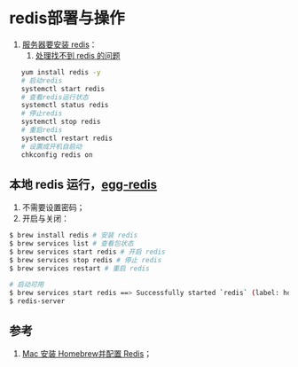 # redis部署与操作

1. [服务器要安装 redis](https://www.jianshu.com/p/3f04167b7f58)：
   1. [处理找不到 redis 的问题](https://www.codeleading.com/article/98554130215/)

```bash
   yum install redis -y
   # 启动redis
   systemctl start redis
   # 查看redis运行状态
   systemctl status redis
   # 停止redis
   systemctl stop redis
   # 重启redis
   systemctl restart redis
   # 设置成开机自启动
   chkconfig redis on
```

## 本地 redis 运行，[egg-redis](https://github.com/eggjs/egg-redis)

1. 不需要设置密码；
2. 开启与关闭：

```bash
$ brew install redis # 安装 redis
$ brew services list # 查看包状态
$ brew services start redis # 开启 redis
$ brew services stop redis # 停止 redis
$ brew services restart # 重启 redis

# 启动可用
$ brew services start redis ==> Successfully started `redis` (label: homebrew.mxcl.redis)
$ redis-server
```

## 参考

1. [Mac 安装 Homebrew并配置 Redis](https://www.jianshu.com/p/035be70daf2d)；
